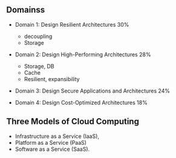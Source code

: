 
## Domainss
- Domain 1: Design Resilient Architectures 30%
  - decoupling
  - Storage

- Domain 2: Design High-Performing Architectures 28%
  - Storage, DB
  - Cache
  - Resilient, expansibility

- Domain 3: Design Secure Applications and Architectures 24%
- Domain 4: Design Cost-Optimized Architectures 18%

## Three Models of Cloud Computing
- Infrastructure as a Service (IaaS), 
- Platform as a Service (PaaS)
- Software as a Service (SaaS).
